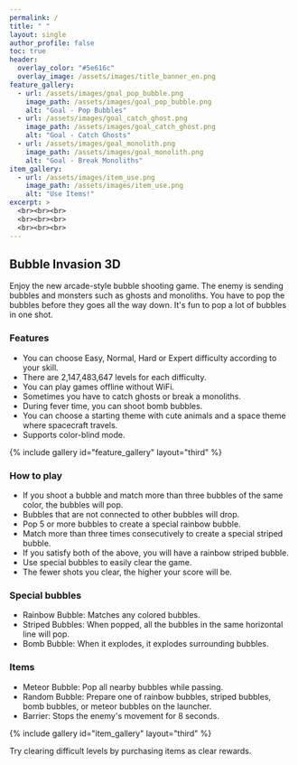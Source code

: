 ```yaml
---
permalink: /
title: " "
layout: single
author_profile: false
toc: true
header:
  overlay_color: "#5e616c"
  overlay_image: /assets/images/title_banner_en.png
feature_gallery:
  - url: /assets/images/goal_pop_bubble.png
    image_path: /assets/images/goal_pop_bubble.png
    alt: "Goal - Pop Bubbles"
  - url: /assets/images/goal_catch_ghost.png
    image_path: /assets/images/goal_catch_ghost.png
    alt: "Goal - Catch Ghosts"
  - url: /assets/images/goal_monolith.png
    image_path: /assets/images/goal_monolith.png
    alt: "Goal - Break Monoliths"
item_gallery:
  - url: /assets/images/item_use.png
    image_path: /assets/images/item_use.png
    alt: "Use Items!"
excerpt: >
  <br><br><br>
  <br><br><br>
  <br><br><br>
---
```


## Bubble Invasion 3D


Enjoy the new arcade-style bubble shooting game.
The enemy is sending bubbles and monsters such as ghosts and monoliths.
You have to pop the bubbles before they goes all the way down.
It's fun to pop a lot of bubbles in one shot.

### Features

- You can choose Easy, Normal, Hard or Expert difficulty according to your skill.
- There are 2,147,483,647 levels for each difficulty.
- You can play games offline without WiFi.
- Sometimes you have to catch ghosts or break a monoliths.
- During fever time, you can shoot bomb bubbles.
- You can choose a starting theme with cute animals and a space theme where spacecraft travels.
- Supports color-blind mode.

{% include gallery id="feature_gallery" layout="third" %}

### How to play

- If you shoot a bubble and match more than three bubbles of the same color, the bubbles will pop.
- Bubbles that are not connected to other bubbles will drop.
- Pop 5 or more bubbles to create a special rainbow bubble.
- Match more than three times consecutively to create a special striped bubble.
- If you satisfy both of the above, you will have a rainbow striped bubble.
- Use special bubbles to easily clear the game.
- The fewer shots you clear, the higher your score will be.

### Special bubbles

- Rainbow Bubble: Matches any colored bubbles.
- Striped Bubbles: When popped, all the bubbles in the same horizontal line will pop.
- Bomb Bubble: When it explodes, it explodes surrounding bubbles.

### Items

- Meteor Bubble: Pop all nearby bubbles while passing.
- Random Bubble: Prepare one of rainbow bubbles, striped bubbles, bomb bubbles, or meteor bubbles on the launcher.
- Barrier: Stops the enemy's movement for 8 seconds.

{% include gallery id="item_gallery" layout="third" %}

Try clearing difficult levels by purchasing items as clear rewards.
